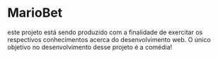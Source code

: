 # MarioBet
este projeto está sendo produzido com a finalidade de exercitar os respectivos conhecimentos acerca do desenvolvimento web. O único objetivo no desenvolvimento desse projeto é a comédia!

